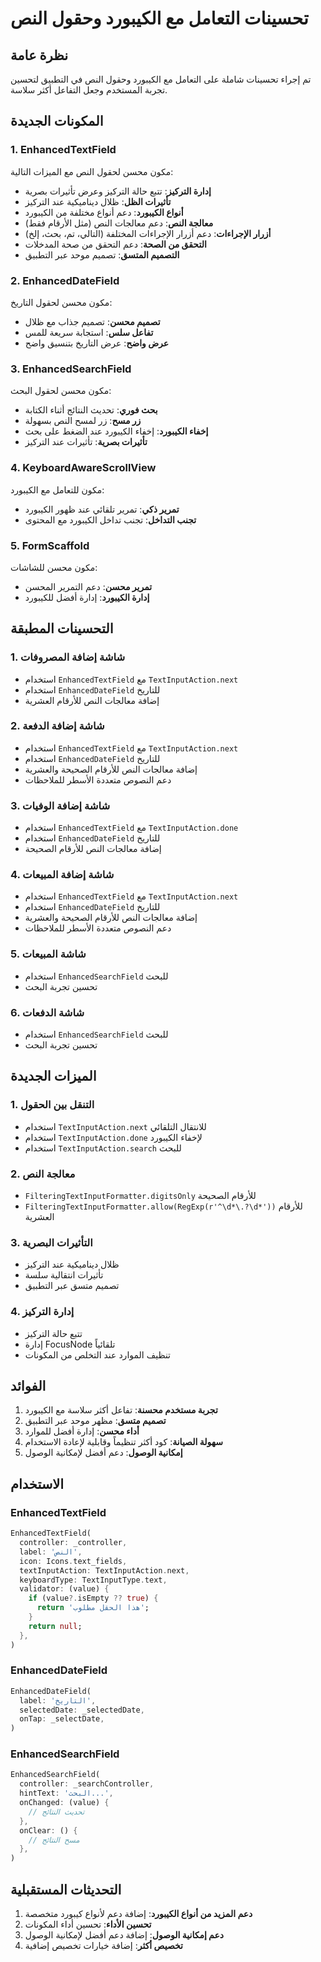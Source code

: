# تحسينات التعامل مع الكيبورد وحقول النص

## نظرة عامة

تم إجراء تحسينات شاملة على التعامل مع الكيبورد وحقول النص في التطبيق لتحسين تجربة المستخدم وجعل التفاعل أكثر سلاسة.

## المكونات الجديدة

### 1. EnhancedTextField
مكون محسن لحقول النص مع الميزات التالية:

- **إدارة التركيز**: تتبع حالة التركيز وعرض تأثيرات بصرية
- **تأثيرات الظل**: ظلال ديناميكية عند التركيز
- **أنواع الكيبورد**: دعم أنواع مختلفة من الكيبورد
- **معالجة النص**: دعم معالجات النص (مثل الأرقام فقط)
- **أزرار الإجراءات**: دعم أزرار الإجراءات المختلفة (التالي، تم، بحث، إلخ)
- **التحقق من الصحة**: دعم التحقق من صحة المدخلات
- **التصميم المتسق**: تصميم موحد عبر التطبيق

### 2. EnhancedDateField
مكون محسن لحقول التاريخ:

- **تصميم محسن**: تصميم جذاب مع ظلال
- **تفاعل سلس**: استجابة سريعة للمس
- **عرض واضح**: عرض التاريخ بتنسيق واضح

### 3. EnhancedSearchField
مكون محسن لحقول البحث:

- **بحث فوري**: تحديث النتائج أثناء الكتابة
- **زر مسح**: زر لمسح النص بسهولة
- **إخفاء الكيبورد**: إخفاء الكيبورد عند الضغط على بحث
- **تأثيرات بصرية**: تأثيرات عند التركيز

### 4. KeyboardAwareScrollView
مكون للتعامل مع الكيبورد:

- **تمرير ذكي**: تمرير تلقائي عند ظهور الكيبورد
- **تجنب التداخل**: تجنب تداخل الكيبورد مع المحتوى

### 5. FormScaffold
مكون محسن للشاشات:

- **تمرير محسن**: دعم التمرير المحسن
- **إدارة الكيبورد**: إدارة أفضل للكيبورد

## التحسينات المطبقة

### 1. شاشة إضافة المصروفات
- استخدام `EnhancedTextField` مع `TextInputAction.next`
- استخدام `EnhancedDateField` للتاريخ
- إضافة معالجات النص للأرقام العشرية

### 2. شاشة إضافة الدفعة
- استخدام `EnhancedTextField` مع `TextInputAction.next`
- استخدام `EnhancedDateField` للتاريخ
- إضافة معالجات النص للأرقام الصحيحة والعشرية
- دعم النصوص متعددة الأسطر للملاحظات

### 3. شاشة إضافة الوفيات
- استخدام `EnhancedTextField` مع `TextInputAction.done`
- استخدام `EnhancedDateField` للتاريخ
- إضافة معالجات النص للأرقام الصحيحة

### 4. شاشة إضافة المبيعات
- استخدام `EnhancedTextField` مع `TextInputAction.next`
- استخدام `EnhancedDateField` للتاريخ
- إضافة معالجات النص للأرقام الصحيحة والعشرية
- دعم النصوص متعددة الأسطر للملاحظات

### 5. شاشة المبيعات
- استخدام `EnhancedSearchField` للبحث
- تحسين تجربة البحث

### 6. شاشة الدفعات
- استخدام `EnhancedSearchField` للبحث
- تحسين تجربة البحث

## الميزات الجديدة

### 1. التنقل بين الحقول
- استخدام `TextInputAction.next` للانتقال التلقائي
- استخدام `TextInputAction.done` لإخفاء الكيبورد
- استخدام `TextInputAction.search` للبحث

### 2. معالجة النص
- `FilteringTextInputFormatter.digitsOnly` للأرقام الصحيحة
- `FilteringTextInputFormatter.allow(RegExp(r'^\d*\.?\d*'))` للأرقام العشرية

### 3. التأثيرات البصرية
- ظلال ديناميكية عند التركيز
- تأثيرات انتقالية سلسة
- تصميم متسق عبر التطبيق

### 4. إدارة التركيز
- تتبع حالة التركيز
- إدارة FocusNode تلقائياً
- تنظيف الموارد عند التخلص من المكونات

## الفوائد

1. **تجربة مستخدم محسنة**: تفاعل أكثر سلاسة مع الكيبورد
2. **تصميم متسق**: مظهر موحد عبر التطبيق
3. **أداء محسن**: إدارة أفضل للموارد
4. **سهولة الصيانة**: كود أكثر تنظيماً وقابلية لإعادة الاستخدام
5. **إمكانية الوصول**: دعم أفضل لإمكانية الوصول

## الاستخدام

### EnhancedTextField
```dart
EnhancedTextField(
  controller: _controller,
  label: 'النص',
  icon: Icons.text_fields,
  textInputAction: TextInputAction.next,
  keyboardType: TextInputType.text,
  validator: (value) {
    if (value?.isEmpty ?? true) {
      return 'هذا الحقل مطلوب';
    }
    return null;
  },
)
```

### EnhancedDateField
```dart
EnhancedDateField(
  label: 'التاريخ',
  selectedDate: _selectedDate,
  onTap: _selectDate,
)
```

### EnhancedSearchField
```dart
EnhancedSearchField(
  controller: _searchController,
  hintText: 'البحث...',
  onChanged: (value) {
    // تحديث النتائج
  },
  onClear: () {
    // مسح النتائج
  },
)
```

## التحديثات المستقبلية

1. **دعم المزيد من أنواع الكيبورد**: إضافة دعم لأنواع كيبورد متخصصة
2. **تحسين الأداء**: تحسين أداء المكونات
3. **دعم إمكانية الوصول**: إضافة دعم أفضل لإمكانية الوصول
4. **تخصيص أكثر**: إضافة خيارات تخصيص إضافية 